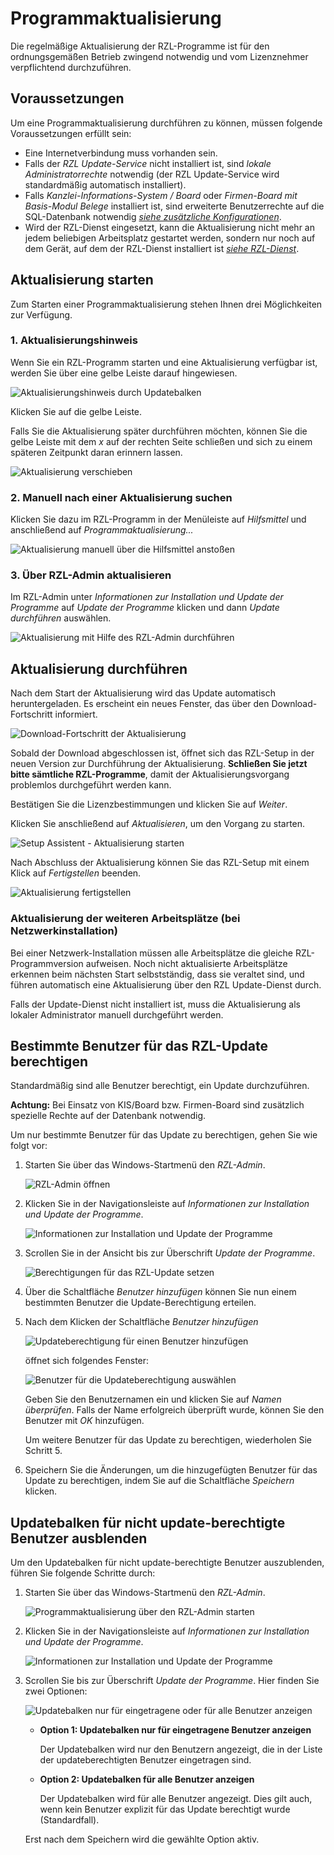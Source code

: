 # Programmaktualisierung

Die regelmäßige Aktualisierung der RZL-Programme ist für den
ordnungsgemäßen Betrieb zwingend notwendig und vom Lizenznehmer
verpflichtend durchzuführen.

## Voraussetzungen

Um eine Programmaktualisierung durchführen zu können, müssen folgende
Voraussetzungen erfüllt sein:

- Eine Internetverbindung muss vorhanden sein.
- Falls der *RZL Update-Service* nicht installiert ist, sind *lokale
  Administratorrechte* notwendig (der RZL Update-Service wird
  standardmäßig automatisch installiert).
- Falls *Kanzlei-Informations-System / Board* oder *Firmen-Board mit
  Basis-Modul Belege* installiert ist, sind erweiterte Benutzerrechte
  auf die SQL-Datenbank notwendig [*siehe zusätzliche Konfigurationen*](/setup/installation-kis-board/#zusatzliche-konfigurationen-optional).
- Wird der RZL-Dienst eingesetzt, kann die Aktualisierung nicht mehr
  an jedem beliebigen Arbeitsplatz gestartet werden, sondern nur noch
  auf dem Gerät, auf dem der RZL-Dienst installiert ist [*siehe RZL-Dienst*](/setup/dienst-installieren).

## Aktualisierung starten

Zum Starten einer Programmaktualisierung stehen Ihnen drei
Möglichkeiten zur Verfügung.

### 1. Aktualisierungshinweis

Wenn Sie ein RZL-Programm starten und eine Aktualisierung verfügbar
ist, werden Sie über eine gelbe Leiste darauf hingewiesen.

![Aktualisierungshinweis durch Updatebalken](img/Programmaktualisierung_Hinweis.jpg)

Klicken Sie auf die gelbe Leiste.

Falls Sie die Aktualisierung später durchführen möchten, können Sie
die gelbe Leiste mit dem *x* auf der rechten Seite schließen und sich
zu einem späteren Zeitpunkt daran erinnern lassen.

![Aktualisierung verschieben](img/Programmaktualisierung_ZeitpunktVerschieben.jpg)

### 2. Manuell nach einer Aktualisierung suchen

Klicken Sie dazu im RZL-Programm in der Menüleiste auf *Hilfsmittel*
und anschließend auf *Programmaktualisierung...*

![Aktualisierung manuell über die Hilfsmittel anstoßen](img/Programmaktualisierung_ManuellAnstossen.jpg)

### 3. Über RZL-Admin aktualisieren

Im RZL-Admin unter *Informationen zur Installation und Update der
Programme* auf *Update der Programme* klicken und dann *Update
durchführen* auswählen.

![Aktualisierung mit Hilfe des RZL-Admin durchführen](img/Programmaktualisierung_RZLAdmin.png)

## Aktualisierung durchführen

Nach dem Start der Aktualisierung wird das Update automatisch
heruntergeladen. Es erscheint ein neues Fenster, das über den
Download-Fortschritt informiert.

![Download-Fortschritt der Aktualisierung](img/Programmaktualisierung_Fortschrittsbalken.png)

Sobald der Download abgeschlossen ist, öffnet sich das RZL-Setup in
der neuen Version zur Durchführung der Aktualisierung. **Schließen Sie
jetzt bitte sämtliche RZL-Programme**, damit
der Aktualisierungsvorgang problemlos durchgeführt werden kann.

Bestätigen Sie die Lizenzbestimmungen und klicken Sie auf *Weiter*.

Klicken Sie anschließend auf *Aktualisieren*, um den Vorgang zu
starten.

![Setup Assistent - Aktualisierung starten](img/Programmaktualisierung_StartImSetupAssistent.png)

Nach Abschluss der Aktualisierung können Sie das RZL-Setup mit einem
Klick auf *Fertigstellen* beenden.

![Aktualisierung fertigstellen](img/Programmaktualisierung_Fertigstellen.jpg)

### Aktualisierung der weiteren Arbeitsplätze (bei Netzwerkinstallation)

Bei einer Netzwerk-Installation müssen alle Arbeitsplätze die gleiche
RZL-Programmversion aufweisen. Noch nicht aktualisierte Arbeitsplätze
erkennen beim nächsten Start selbstständig, dass sie veraltet sind,
und führen automatisch eine Aktualisierung über den RZL Update-Dienst
durch.

Falls der Update-Dienst nicht installiert ist, muss die Aktualisierung
als lokaler Administrator manuell durchgeführt werden.

## Bestimmte Benutzer für das RZL-Update berechtigen

Standardmäßig sind alle Benutzer berechtigt, ein Update durchzuführen.

**Achtung:** Bei Einsatz von KIS/Board bzw. Firmen-Board sind
zusätzlich spezielle Rechte auf der Datenbank notwendig.

Um nur bestimmte Benutzer für das Update zu berechtigen, gehen Sie wie
folgt vor:

1.  Starten Sie über das Windows-Startmenü den *RZL-Admin*.

    ![RZL-Admin öffnen](img/RZLAdmin_Oeffnen.png)

2.  Klicken Sie in der Navigationsleiste auf *Informationen zur
    Installation und Update der Programme*.

    ![Informationen zur Installation und Update der Programme](img/Programmaktualisierung_InformationUndUpdate.png)

3.  Scrollen Sie in der Ansicht bis zur Überschrift *Update der Programme*.

    ![Berechtigungen für das RZL-Update setzen](img/Programmaktualisierung_BerechtigungenSetzen.jpg)

4.  Über die Schaltfläche *Benutzer hinzufügen* können Sie nun einem
    bestimmten Benutzer die Update-Berechtigung erteilen.

5.  Nach dem Klicken der Schaltfläche *Benutzer hinzufügen*

    ![Updateberechtigung für einen Benutzer hinzufügen](img/Programmaktualisierung_BenutzerHinzufuegen.jpg)
    
    öffnet sich folgendes Fenster:

    ![Benutzer für die Updateberechtigung auswählen](img/Programmaktualisierung_BenutzerAuswaehlen.jpg)

    Geben Sie den Benutzernamen ein und klicken Sie auf *Namen
    überprüfen*. Falls der Name erfolgreich überprüft wurde, können Sie
    den Benutzer mit *OK* hinzufügen.

    Um weitere Benutzer für das Update zu berechtigen, wiederholen Sie
    Schritt 5.

6.  Speichern Sie die Änderungen, um die hinzugefügten Benutzer für das
    Update zu berechtigen, indem Sie auf die Schaltfläche *Speichern*
    klicken.

## Updatebalken für nicht update-berechtigte Benutzer ausblenden

Um den Updatebalken für nicht update-berechtigte Benutzer auszublenden,
führen Sie folgende Schritte durch:

1.  Starten Sie über das Windows-Startmenü den *RZL-Admin*.

    ![Programmaktualisierung über den RZL-Admin starten](img/Programmaktualisierung_RZLAdmin.png)

2.  Klicken Sie in der Navigationsleiste auf *Informationen zur
    Installation und Update der Programme*.

    ![Informationen zur Installation und Update der Programme](img/Programmaktualisierung_InformationUndUpdate.png)

3.  Scrollen Sie bis zur Überschrift *Update der Programme*.
    Hier finden Sie zwei Optionen:

    ![Updatebalken nur für eingetragene oder für alle Benutzer anzeigen](img/Programmaktualisierung_OptionenUpdatebalken.jpg)

    -   **Option 1: Updatebalken nur für eingetragene Benutzer anzeigen**
  
        Der Updatebalken wird nur den Benutzern angezeigt, die in der
        Liste der updateberechtigten Benutzer eingetragen sind.
   
    -   **Option 2: Updatebalken für alle Benutzer anzeigen**

        Der Updatebalken wird für alle Benutzer angezeigt. Dies gilt auch,
        wenn kein Benutzer explizit für das Update berechtigt wurde
        (Standardfall).

    Erst nach dem Speichern wird die gewählte Option aktiv.